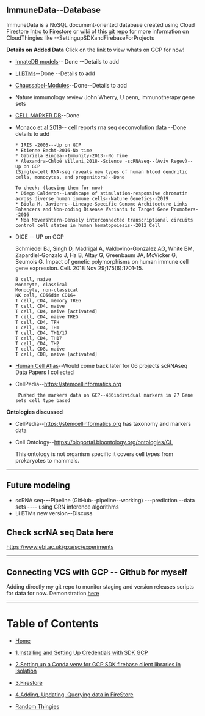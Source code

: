 ## ImmuneData--Database
ImmuneData is a NoSQL document-oriented database created using Cloud Firestore [Intro to Firestore](https://firebase.google.com/docs/firestore) or [wiki of this git repo](https://github.com/amnahsiddiqa/GCPFirebase_ImmuneData/wiki) for more information on CloudThingies like --SettingupSDKandFirebaseForProjects


**Details on Added Data**
Click on the link to view whats on GCP for now!
* [InnateDB models](https://github.com/amnahsiddiqa/GCPFirebase_ImmuneData/wiki/InnateDBModels)-- Done --Details to add
* [LI BTMs](https://github.com/amnahsiddiqa/GCPFirebase_ImmuneData/wiki/Li-BTMs)--Done --Details to add
* [Chaussabel-Modules](https://github.com/amnahsiddiqa/GCPFirebase_ImmuneData/wiki/DamienModules)--Done--Details to add
* Nature immunology review John Wherry, U penn,  immunotherapy gene sets
* [CELL MARKER DB](https://github.com/amnahsiddiqa/GCPFirebase_ImmuneData/wiki/CellMarker_Data)--Done
* [Monaco et al 2019](https://github.com/amnahsiddiqa/GCPFirebase_ImmuneData/wiki/Monaco-et-al-(2019))-- cell reports rna seq deconvolution data --Done details to add

      * IRIS -2005---Up on GCP
      * Etienne Becht-2016-No time
      * Gabriela Bindea--Immunity-2013--No Time
      * Alexandra-Chloé Villani,2018--Science -scRNAseq--(Aviv Regev)-- Up on GCP
      (Single-cell RNA-seq reveals new types of human blood dendritic cells, monocytes, and progenitors)--Done
      
      To check: (laeving them for now)
      * Diego Calderon--Landscape of stimulation-responsive chromatin across diverse human immune cells--Nature Genetics--2019
      * Biola M. Javierre--Lineage-Specific Genome Architecture Links Enhancers and Non-coding Disease Variants to Target Gene Promoters--2016
      * Noa Novershtern-Densely interconnected transcriptional circuits control cell states in human hematopoiesis--2012 Cell
      
      
* DICE --  UP on GCP

   Schmiedel BJ, Singh D, Madrigal A, Valdovino-Gonzalez AG, White BM, Zapardiel-Gonzalo J, Ha B, Altay G, Greenbaum JA, McVicker G, Seumois G. Impact of genetic polymorphisms on human immune cell gene expression. Cell. 2018 Nov 29;175(6):1701-15.
   
      B cell, naive
      Monocyte, classical
      Monocyte, non-classical
      NK cell, CD56dim CD16+
      T cell, CD4, memory TREG
      T cell, CD4, naive
      T cell, CD4, naive [activated]
      T cell, CD4, naive TREG
      T cell, CD4, TFH
      T cell, CD4, TH1
      T cell, CD4, TH1/17
      T cell, CD4, TH17
      T cell, CD4, TH2
      T cell, CD8, naive
      T cell, CD8, naive [activated]

* [Human Cell Atlas](https://github.com/amnahsiddiqa/GCPFirebase_ImmuneData/wiki/Human-Cell-Atlas-(HCA))--Would come back later for 06 projects scRNAseq Data Papers I collected

* CellPedia--https://stemcellinformatics.org
       
       Pushed the markers data on GCP--436individual markers in 27 Gene sets cell type based
       
       
       
       

**Ontologies discussed**

* CellPedia--https://stemcellinformatics.org
       has taxonomy and markers data
       
* Cell Ontology--https://bioportal.bioontology.org/ontologies/CL

    This ontology is not organism specific it covers cell types from prokaryotes to mammals. 

***
## Future modeling

*  scRNA seq---Pipeline (GitHub--pipeline--working) ---prediction --data sets ---- using GRN inference algorithms 
* Li BTMs new version--Discuss

## Check scrNA seq Data here
https://www.ebi.ac.uk/gxa/sc/experiments

***
## Connecting VCS with GCP -- Github for myself
Adding directly my git repo to monitor staging and version releases scripts for data for now.
Demonstration [here](https://github.com/amnahsiddiqa/GCPFirebase_ImmuneData/wiki/Mirror-Git-repo)

***
# Table of Contents
* [Home](https://github.com/amnahsiddiqa/GCPFirebase_ImmuneData/wiki)

* [1.Installing and Setting Up Credentials with SDK GCP](https://github.com/amnahsiddiqa/GCPFirebase_ImmuneData/wiki/1.Installing-and-Setting-Up-Credentials-with-SDK-GCP)

* [2.Setting up a Conda venv for GCP SDK firebase client libraries in Isolation](https://github.com/amnahsiddiqa/GCPFirebase_ImmuneData/wiki/2.Setting-up-a-Conda-venv-for-GCP-SDK-firebase-client-libraries-in-Isolation)

* [3.Firestore](https://github.com/amnahsiddiqa/GCPFirebase_ImmuneData/wiki/3.Firestore)

* [4.Adding, Updating, Querying data in FireStore](https://github.com/amnahsiddiqa/GCPFirebase_ImmuneData/wiki/4.Adding,-Updating,-Querying-data-in-FireStore)

* [Random Thingies](https://github.com/amnahsiddiqa/GCPFirebase_ImmuneData/wiki/Random-Thingies)

